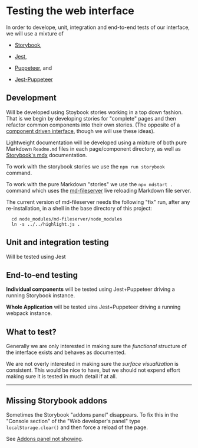 # Testing the web interface

In order to develope, unit, integration and end-to-end tests of our 
interface, we will use a mixture of 

- [Storybook](https://storybook.js.org/),

- [Jest](https://jestjs.io/),

- [Puppeteer](https://github.com/puppeteer/puppeteer), and

- [Jest-Puppeteer](https://github.com/smooth-code/jest-puppeteer)

## Development

Will be developed using Stoybook stories working in a top down fashion. 
That is we begin by developing stories for "complete" pages and then 
refactor common components into their own stories. (The opposite of a 
[component driven interface](https://www.componentdriven.org/), though we 
will use these ideas). 

Lightweight documentation will be developed using a mixture of both pure 
Markdown `Readme.md` files in each page/component directory, as well as 
[Storybook's mdx](https://storybook.js.org/docs/react/api/mdx) 
documentation. 

To work with the storybook stories we use the `npm run storybook` command.

To work with the pure Markdown "stories" we use the `npx mdstart .` 
command which uses the 
[md-fileserver](https://github.com/commenthol/md-fileserver) live 
reloading Markdown file server. 

The current version of md-fileserver needs the following "fix" run, after 
any re-installation, in a shell in the base directory of this project: 

      cd node_modules/md-fileserver/node_modules
      ln -s ../../highlight.js .

## Unit and integration testing

Will be tested using Jest

## End-to-end testing

**Individual components** will be tested using Jest+Puppeteer driving a 
running Storybook instance. 

**Whole Application** will be tested uins Jest+Puppeteer driving a running 
webpack instance. 

## What to test?

Generally we are only interested in making sure the *functional* structure 
of the interface exists and behaves as documented. 

We are not overly interested in making sure the *surface* *visualization* 
is consistent. This would be nice to have, but we should not expend effort 
making sure it is tested in much detail if at all.

--------------------------------------------------------------------------

## Missing Storybook addons 

Sometimes the Storybook "addons panel" disappears. To fix this in the 
"Console section" of the "Web developer's panel" type 
`localStorage.clear()` and then force a reload of the page. 

See [Addons panel not 
showing](https://github.com/storybookjs/storybook/issues/8383#issuecomment-541562349).
 
